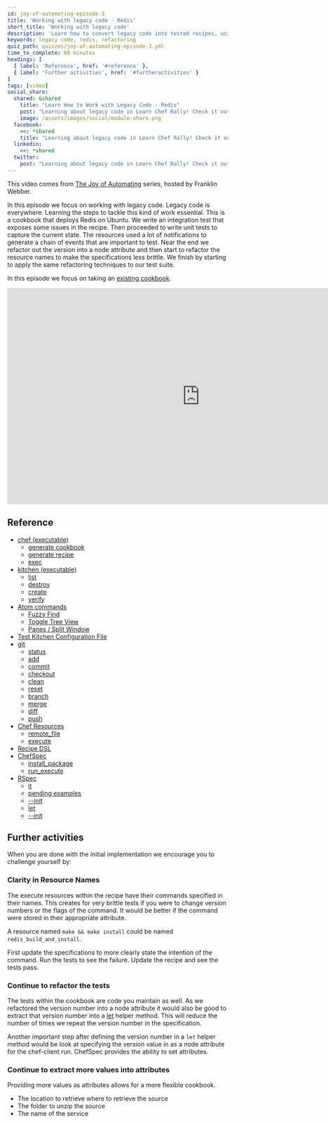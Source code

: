 ```yaml
---
id: joy-of-automating-episode-3
title: 'Working with legacy code - Redis'
short_title: 'Working with legacy code'
description: 'Learn how to convert legacy code into tested recipes, using Redis as an example.'
keywords: legacy code, redis, refactoring
quiz_path: quizzes/joy-of-automating-episode-3.yml
time_to_complete: 60 minutes
headings: [
  { label: 'Reference', href: '#reference' },
  { label: 'Further activities', href: '#furtheractivities' }
]
tags: [video]
social_share:
  shared: &shared
    title: "Learn How to Work with Legacy Code - Redis"
    post: "Learning about legacy code in Learn Chef Rally! Check it out: learn.chef.io"
    image: /assets/images/social/module-share.png
  facebook:
    <<: *shared
    title: "Learning about legacy code in Learn Chef Rally! Check it out: learn.chef.io #learnchef"
  linkedin:
    <<: *shared
  twitter:
    post: "Learning about legacy code in Learn Chef Rally! Check it out. #learnchef"
---
```

This video comes from [The Joy of Automating](https://www.youtube.com/playlist?list=PL11cZfNdwNyORJfIYA8t07PRMchyDXIjq) series, hosted by Franklin Webber.

In this episode we focus on working with legacy code. Legacy code is everywhere. Learning the steps to tackle this kind of work essential. This is a cookbook that deploys Redis on Ubuntu. We write an integration test that exposes some issues in the recipe. Then proceeded to write unit tests to capture the current state. The resources used a lot of notifications to generate a chain of events that are important to test. Near the end we refactor out the version into a node attribute and then start to refactor the resource names to make the specifications less brittle. We finish by starting to apply the same refactoring techniques to our test suite.

In this episode we focus on taking an [existing cookbook](https://github.com/chef-training/redis).

<iframe width="877" height="493" src="https://www.youtube.com/embed/Td1MMyvwaF8?list=PL11cZfNdwNyORJfIYA8t07PRMchyDXIjq" frameborder="0" allowfullscreen></iframe>

## Reference

* [chef (executable)](https://docs.chef.io/ctl_chef.html)
  * [generate cookbook](https://docs.chef.io/ctl_chef.html#chef-generate-cookbook)
  * [generate recipe](https://docs.chef.io/ctl_chef.html#chef-generate-recipe)
  * [exec](https://docs.chef.io/ctl_chef.html#chef-exec)
* [kitchen (executable)](https://docs.chef.io/ctl_kitchen.html)
  * [list](https://docs.chef.io/ctl_kitchen.html#kitchen-list)
  * [destroy](https://docs.chef.io/ctl_kitchen.html#kitchen-destroy)
  * [create](https://docs.chef.io/ctl_kitchen.html#kitchen-create)
  * [verify](https://docs.chef.io/ctl_kitchen.html#kitchen-verify)
* [Atom commands](http://flight-manual.atom.io/)
  * [Fuzzy Find](http://flight-manual.atom.io/getting-started/sections/atom-basics/)
  * [Toggle Tree View](http://flight-manual.atom.io/getting-started/sections/atom-basics/)
  * [Panes / Split Window](http://flight-manual.atom.io/using-atom/sections/panes/)
* [Test Kitchen Configuration File](https://docs.chef.io/config_yml_kitchen.html)
* [git](https://git-scm.com)
  * [status](https://git-scm.com/docs/git-status)
  * [add](https://git-scm.com/docs/git-add)
  * [commit](https://git-scm.com/docs/git-commit)
  * [checkout](https://git-scm.com/docs/git-checkout)
  * [clean](https://git-scm.com/docs/git-clean)
  * [reset](https://git-scm.com/docs/git-reset)
  * [branch](https://git-scm.com/docs/git-branch)
  * [merge](https://git-scm.com/docs/git-merge)
  * [diff](https://git-scm.com/docs/git-diff)
  * [push](https://git-scm.com/docs/git-push)
* [Chef Resources](https://docs.chef.io/resources.html)
  * [remote_file](https://docs.chef.io/resource_remote_file.html)
  * [execute](https://docs.chef.io/resource_execute.html)
* [Recipe DSL](https://docs.chef.io/dsl_recipe.html)
* [ChefSpec](https://github.com/sethvargo/chefspec)
  * [install_package](https://github.com/sethvargo/chefspec/tree/master/examples/package)
  * [run_execute](https://github.com/sethvargo/chefspec/tree/master/examples/execute)
* [RSpec](https://relishapp.com/rspec)
  * [it](https://relishapp.com/rspec/rspec-core/v/3-4/docs/example-groups/basic-structure-describe-it)
  * [pending examples](https://relishapp.com/rspec/rspec-core/v/3-4/docs/pending-and-skipped-examples/pending-examples)
  * [--init](https://relishapp.com/rspec/rspec-core/v/3-4/docs/command-line/init-option)
  * [let](https://relishapp.com/rspec/rspec-core/v/3-4/docs/helper-methods/let-and-let)
  * [--init](https://relishapp.com/rspec/rspec-core/v/3-4/docs/command-line/init-option)

## Further activities

When you are done with the initial implementation we encourage you to challenge yourself by:

### Clarity in Resource Names

The execute resources within the recipe have their commands specified in their names. This creates for very brittle tests if you were to change version numbers or the flags of the command. It would be better if the command were stored in their appropriate attribute.

A resource named `make && make install` could be named `redis_build_and_install`.

First update the specifications to more clearly state the intention of the command. Run the tests to see the failure. Update the recipe and see the tests pass.

### Continue to refactor the tests

The tests within the cookbook are code you maintain as well. As we refactored the version number into a node attribute it would also be good to extract that version number into a [let](https://relishapp.com/rspec/rspec-core/v/3-4/docs/helper-methods/let-and-let) helper method. This will reduce the number of times we repeat the version number in the specification.

Another important step after defining the version number in a `let` helper method would be look at specifying the version value in as a node attribute for the chef-client run. ChefSpec provides the ability to set attributes.

### Continue to extract more values into attributes

Providing more values as attributes allows for a more flexible cookbook.

* The location to retrieve where to retrieve the source
* The folder to unzip the source
* The name of the service
